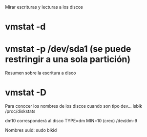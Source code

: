 Mirar escrituras y lecturas a los discos
# vmstat -d
# vmstat -p /dev/sda1  (se puede restringir a una sola partición)

Resumen sobre la escritura a disco
# vmstat -D


Para conocer los nombres de los discos cuando son tipo dev...
lsblk
/proc/diskstats

dm10 corresponderá al disco TYPE=dm MIN=10 (creo)
/dev/dm-9

Nombres uuid:
sudo blkid
